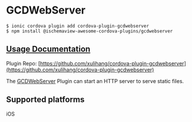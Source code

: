 # GCDWebServer

```
$ ionic cordova plugin add cordova-plugin-gcdwebserver
$ npm install @ischemaview-awesome-cordova-plugins/gcdwebserver
```

## [Usage Documentation](https://danielsogl.gitbook.io/awesome-cordova-plugins/plugins/gcdwebserver/)

Plugin Repo: [https://github.com/xulihang/cordova-plugin-gcdwebserver](https://github.com/xulihang/cordova-plugin-gcdwebserver)

The [GCDWebServer](https://github.com/swisspol/GCDWebServer/) Plugin can start an HTTP server to serve static files.

## Supported platforms

iOS
  


